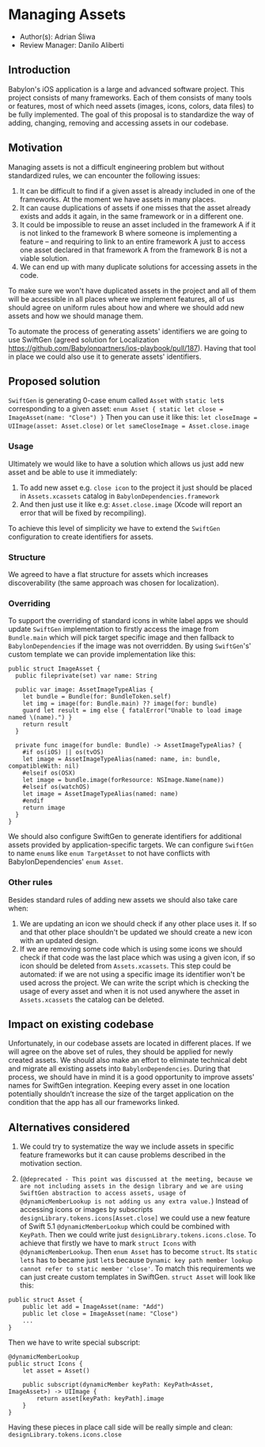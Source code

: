 
# Managing Assets

* Author(s): Adrian Śliwa
* Review Manager: Danilo Aliberti

## Introduction
 
Babylon's iOS application is a large and advanced software project. This project consists of many frameworks. Each of them consists of many tools or features, most of which need assets (images, icons, colors, data files) to be fully implemented. The goal of this proposal is to standardize the way of adding, changing, removing and accessing assets in our codebase. 

## Motivation 

Managing assets is not a difficult engineering problem but without standardized rules, we can encounter the following issues: 
1. It can be difficult to find if a given asset is already included in one of the frameworks. At the moment we have assets in many places. 
2. It can cause duplications of assets if one misses that the asset already exists and adds it again, in the same framework or in a different one. 
3. It could be impossible to reuse an asset included in the framework A if it is not linked to the framework B where someone is implementing a feature – and requiring to link to an entire framework A just to access one asset declared in that framework A from the framework B is not a viable solution. 
4. We can end up with many duplicate solutions for accessing assets in the code. 

To make sure we won't have duplicated assets in the project and all of them will be accessible in all places where we implement features, all of us should agree on uniform rules about how and where we should add new assets and how we should manage them. 

To automate the process of generating assets' identifiers we are going to use SwiftGen (agreed solution for Localization https://github.com/Babylonpartners/ios-playbook/pull/187). Having that tool in place we could also use it to generate assets' identifiers. 

## Proposed solution 

`SwiftGen` is generating 0-case enum called `Asset` with `static let`s corresponding to a given asset: 
``` enum Asset { static let close = ImageAsset(name: "Close") } ``` 
Then you can use it like this: 
``` let closeImage = UIImage(asset: Asset.close) ``` 
or 
``` let sameCloseImage = Asset.close.image ``` 

### Usage 

Ultimately we would like to have a solution which allows us just add new asset and be able to use it immediately: 
1. To add new asset e.g. `close icon` to the project it just should be placed in `Assets.xcassets` catalog in `BabylonDependencies.framework` 
2. And then just use it like e.g: `Asset.close.image` (Xcode will report an error that will be fixed by recompiling). 

To achieve this level of simplicity we have to extend the `SwiftGen` configuration to create identifiers for assets. 

### Structure
 
We agreed to have a flat structure for assets which increases discoverability (the same approach was chosen for localization). 

### Overriding 

To support the overriding of standard icons in white label apps we should update `SwiftGen` implementation to firstly access the image from `Bundle.main` which will pick target specific image and then fallback to `BabylonDependencies` if the image was not overridden. By using `SwiftGen`'s' custom template we can provide implementation like this:
```
public struct ImageAsset {
  public fileprivate(set) var name: String

  public var image: AssetImageTypeAlias {
    let bundle = Bundle(for: BundleToken.self)
    let img = image(for: Bundle.main) ?? image(for: bundle)
    guard let result = img else { fatalError("Unable to load image named \(name).") }
    return result
  }

  private func image(for bundle: Bundle) -> AssetImageTypeAlias? {
    #if os(iOS) || os(tvOS)
    let image = AssetImageTypeAlias(named: name, in: bundle, compatibleWith: nil)
    #elseif os(OSX)
    let image = bundle.image(forResource: NSImage.Name(name))
    #elseif os(watchOS)
    let image = AssetImageTypeAlias(named: name)
    #endif
    return image
  }
}
```

We should also configure SwiftGen to generate identifiers for additional assets provided by application-specific targets. We can configure `SwiftGen` to name `enum`s like `enum TargetAsset` to not have conflicts with BabylonDependencies' `enum Asset`.

### Other rules
 
Besides standard rules of adding new assets we should also take care when: 
1. We are updating an icon we should check if any other place uses it. If so and that other place shouldn't be updated we should create a new icon with an updated design. 
2. If we are removing some code which is using some icons we should check if that code was the last place which was using a given icon, if so icon should be deleted from `Assets.xcassets`. This step could be automated: if we are not using a specific image its identifier won't be used across the project. We can write the script which is checking the usage of every asset and when it is not used anywhere the asset in `Assets.xcassets` the catalog can be deleted. 

## Impact on existing codebase
 
Unfortunately, in our codebase assets are located in different places. If we will agree on the above set of rules, they should be applied for newly created assets. We should also make an effort to eliminate technical debt and migrate all existing assets into `BabylonDependencies`. During that process, we should have in mind it is a good opportunity to improve assets' names for SwiftGen integration. Keeping every asset in one location potentially shouldn’t increase the size of the target application on the condition that the app has all our frameworks linked. 

## Alternatives considered 

1. We could try to systematize the way we include assets in specific feature frameworks but it can cause problems described in the motivation section. 

2. (`@deprecated - This point was discussed at the meeting, because we are not including assets in the design library and we are using SwiftGen abstraction to access assets, usage of @dynamicMemberLookup is not adding us any extra value.`) Instead of accessing icons or images by subscripts `designLibrary.tokens.icons[Asset.close]` we could use a new feature of Swift 5.1 `@dynamicMemberLookup` which could be combined with `KeyPath`. Then we could write just `designLibrary.tokens.icons.close`. 
To achieve that firstly we have to mark `struct Icons` with `@dynamicMemberLookup`. Then `enum Asset` has to become `struct`. Its `static let`s has to became just `let`s because `Dynamic key path member lookup cannot refer to static member 'close'`. To match this requirements we can just create custom templates in SwiftGen. `struct Asset` will look like this: 
```
public struct Asset {
    public let add = ImageAsset(name: "Add")
    public let close = ImageAsset(name: "Close")
    ... 
}
``` 
Then we have to write special subscript: 
``` 
@dynamicMemberLookup 
public struct Icons {
    let asset = Asset()

    public subscript(dynamicMember keyPath: KeyPath<Asset, ImageAsset>) -> UIImage {
        return asset[keyPath: keyPath].image 
    }
}
```
Having these pieces in place call side will be really simple and clean: `designLibrary.tokens.icons.close`
